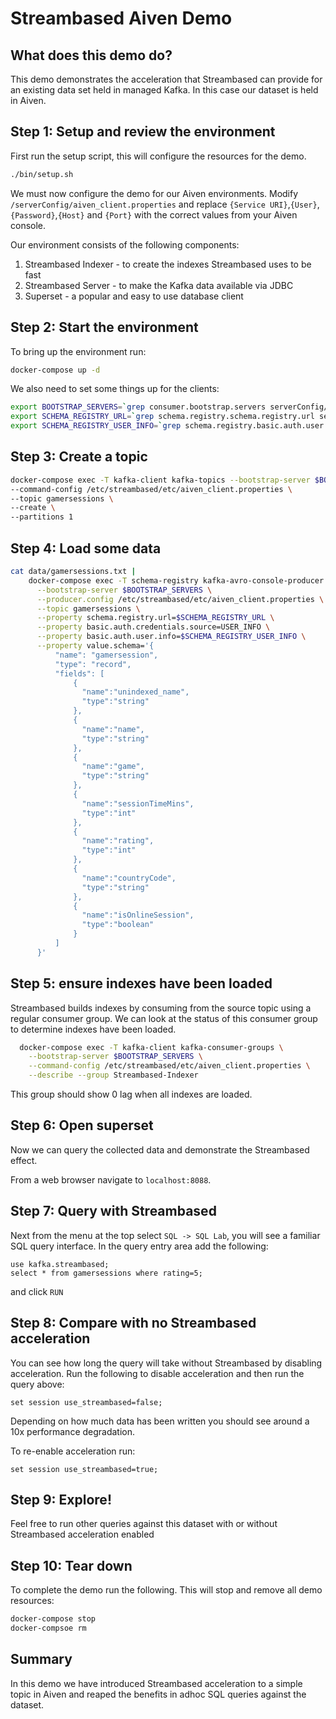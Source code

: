 # Streambased Aiven Demo

## What does this demo do?

This demo demonstrates the acceleration that Streambased can provide for an existing data set held in managed Kafka. 
In this case our dataset is held in Aiven.

## Step 1: Setup and review the environment

First run the setup script, this will configure the resources for the demo.

```bash
./bin/setup.sh
```

We must now configure the demo for our Aiven environments. Modify `/serverConfig/aiven_client.properties` and replace 
`{Service URI}`,`{User}`,`{Password}`,`{Host}` and `{Port}` with the correct values from your Aiven console.

Our environment consists of the following components:

1. Streambased Indexer - to create the indexes Streambased uses to be fast
2. Streambased Server - to make the Kafka data available via JDBC
3. Superset - a popular and easy to use database client



## Step 2: Start the environment

To bring up the environment run:

```bash
docker-compose up -d
```

We also need to set some things up for the clients:

```bash
export BOOTSTRAP_SERVERS=`grep consumer.bootstrap.servers serverConfig/aiven_client.properties | sed -e s/consumer.bootstrap.servers=//g`
export SCHEMA_REGISTRY_URL=`grep schema.registry.schema.registry.url serverConfig/aiven_client.properties | sed -e s/schema.registry.schema.registry.url=//g`
export SCHEMA_REGISTRY_USER_INFO=`grep schema.registry.basic.auth.user.info serverConfig/aiven_client.properties | sed -e s/schema.registry.basic.auth.user.info=//g`
```

## Step 3: Create a topic

```bash
docker-compose exec -T kafka-client kafka-topics --bootstrap-server $BOOTSTRAP_SERVERS \
--command-config /etc/streambased/etc/aiven_client.properties \
--topic gamersessions \
--create \
--partitions 1
```

## Step 4: Load some data

```bash
cat data/gamersessions.txt |
    docker-compose exec -T schema-registry kafka-avro-console-producer \
      --bootstrap-server $BOOTSTRAP_SERVERS \
      --producer.config /etc/streambased/etc/aiven_client.properties \
      --topic gamersessions \
      --property schema.registry.url=$SCHEMA_REGISTRY_URL \
      --property basic.auth.credentials.source=USER_INFO \
      --property basic.auth.user.info=$SCHEMA_REGISTRY_USER_INFO \
      --property value.schema='{
          "name": "gamersession",
          "type": "record",
          "fields": [
              { 
                "name":"unindexed_name",
                "type":"string"
              },
              { 
                "name":"name",
                "type":"string"
              },
              { 
                "name":"game",
                "type":"string"
              },
              { 
                "name":"sessionTimeMins",
                "type":"int"
              },
              { 
                "name":"rating",
                "type":"int"
              },
              { 
                "name":"countryCode",
                "type":"string"
              },
              { 
                "name":"isOnlineSession",
                "type":"boolean"
              }
          ]
      }'
```

## Step 5: ensure indexes have been loaded

Streambased builds indexes by consuming from the source topic using a regular consumer group. We can look at the status 
of this consumer group to determine indexes have been loaded.

```bash
  docker-compose exec -T kafka-client kafka-consumer-groups \
    --bootstrap-server $BOOTSTRAP_SERVERS \
    --command-config /etc/streambased/etc/aiven_client.properties \
    --describe --group Streambased-Indexer
```

This group should show 0 lag when all indexes are loaded.

## Step 6: Open superset

Now we can query the collected data and demonstrate the Streambased effect. 

From a web browser navigate to `localhost:8088`. 

## Step 7: Query with Streambased

Next from the menu at the top select `SQL -> SQL Lab`, you will see a familiar SQL query interface. In the query entry 
area add the following:

```
use kafka.streambased;
select * from gamersessions where rating=5;
```

and click `RUN`

## Step 8: Compare with no Streambased acceleration

You can see how long the query will take without Streambased by disabling acceleration. Run the following to disable 
acceleration and then run the query above:

```
set session use_streambased=false;
```

Depending on how much data has been written you should see around a 10x performance degradation. 

To re-enable acceleration run:

```
set session use_streambased=true;
```

## Step 9: Explore!

Feel free to run other queries against this dataset with or without Streambased acceleration enabled

## Step 10: Tear down

To complete the demo run the following. This will stop and remove all demo resources:

```bash
docker-compose stop
docker-compsoe rm
```

## Summary

In this demo we have introduced Streambased acceleration to a simple topic in Aiven and reaped the benefits in 
adhoc SQL queries against the dataset.

